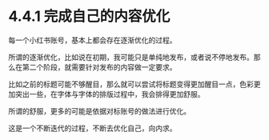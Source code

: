# 4.4.1 完成自己的内容优化

每一个小红书账号，基本上都会存在逐渐优化的过程。

所谓的逐渐优化，比如说在初期，我可能只是单纯地发布，或者说不停地发布。那么在第二个阶段，就需要针对发布的内容做一定要求。

比如之前的标题可能不够醒目，那么就可以尝试将标题变得更加醒目一点，色彩更加突出一些，在字体与字体的排版过程中，我会排得更加舒服。

所谓的舒服，更多的可能是依据对标账号的做法进行优化。

这是一个不断迭代的过程，不断去优化自己，向内求。